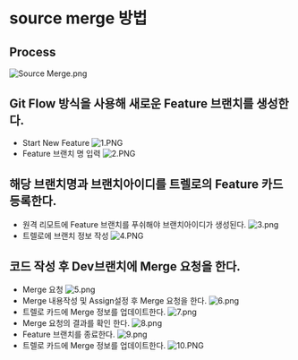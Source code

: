 # source merge 방법
## Process
![Source Merge.png](https://s3-ap-northeast-1.amazonaws.com/torchpad-production/wikis/1595/air1NrKQI2LyrLTXca4g_Source%20Merge.png)

## Git Flow 방식을 사용해 새로운 Feature 브랜치를 생성한다.
- Start New Feature
![1.PNG](https://s3-ap-northeast-1.amazonaws.com/torchpad-production/wikis/1595/GL0lABNSNa5A0QWnDCAg_1.PNG)
- Feature 브랜치 명 입력
![2.PNG](https://s3-ap-northeast-1.amazonaws.com/torchpad-production/wikis/1595/UI5s9fO1RYuxB1Vgc46Q_2.PNG)

## 해당 브랜치명과 브랜치아이디를 트렐로의 Feature 카드 등록한다.
- 원격 리모트에 Feature 브랜치를 푸쉬해야 브랜치아이디가 생성된다.
![3.png](https://s3-ap-northeast-1.amazonaws.com/torchpad-production/wikis/1595/uP97NimvQxCBVqQvQzMw_3.png)
- 트렐로에 브랜치 정보 작성
![4.PNG](https://s3-ap-northeast-1.amazonaws.com/torchpad-production/wikis/1595/XOZvF0VMToWHzOeo4zdT_4.PNG)

## 코드 작성 후 Dev브랜치에 Merge 요청을 한다.
- Merge 요청
![5.png](https://s3-ap-northeast-1.amazonaws.com/torchpad-production/wikis/1595/Aa6UBHgsSA6meGwdyft7_5.png)
- Merge 내용작성 및 Assign설정 후 Merge 요청을 한다.
![6.png](https://s3-ap-northeast-1.amazonaws.com/torchpad-production/wikis/1595/gwQkKMjQR9q1msx74xAk_6.png)
- 트렐로 카드에 Merge 정보를 업데이트한다.
![7.png](https://s3-ap-northeast-1.amazonaws.com/torchpad-production/wikis/1595/qOXXgUF6TPa4lFLiqvnu_7.png)
- Merge 요청의 결과를 확인 한다.
![8.png](https://s3-ap-northeast-1.amazonaws.com/torchpad-production/wikis/1595/9xD8WWaRcuisn8olVyCw_8.png)
- Feature 브랜치를 종료한다.
![9.png](https://s3-ap-northeast-1.amazonaws.com/torchpad-production/wikis/1595/pf0CkGCQP6Il5SIE1M5f_9.png)
- 트렐로 카드에 Merge 정보를 업데이트한다.
![10.PNG](https://s3-ap-northeast-1.amazonaws.com/torchpad-production/wikis/1595/GW3R2DR3SdSpM87TSNRG_10.PNG)
